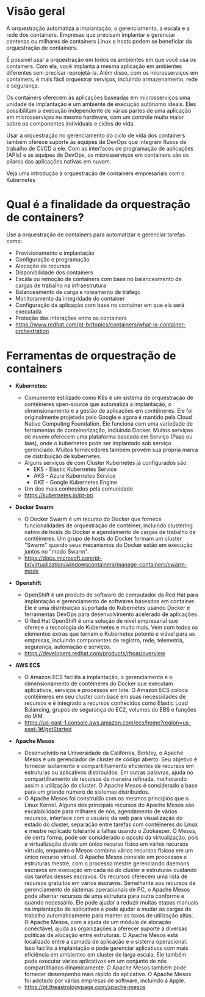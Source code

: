 
# Visão geral
<p>A orquestração automatiza a implantação, o gerenciamento, a escala e a rede dos containers. Empresas que precisam implantar e gerenciar centenas ou milhares de containers Linux e hosts podem se beneficiar da orquestração de containers.</p>

<p>É possível usar a orquestração em todos os ambientes em que você usa os containers. Com ela, você implanta a mesma aplicação em ambientes diferentes sem precisar reprojetá-la. Além disso, com os microsserviços em containers, é mais fácil orquestrar serviços, incluindo armazenamento, rede e segurança.</p>

<p>Os containers oferecem às aplicações baseadas em microsserviços uma unidade de implantação e um ambiente de execução autônomo ideais. Eles possibilitam a execução independente de várias partes de uma aplicação em microsserviços no mesmo hardware, com um controle muito maior sobre os componentes individuais e ciclos de vida.</p>

<p>Usar a orquestração no gerenciamento do ciclo de vida dos containers também oferece suporte às equipes de DevOps que integram fluxos de trabalho de CI/CD a ele. Com as interfaces de programação de aplicações (APIs) e as equipes de DevOps, os microsserviços em containers são os pilares das aplicações nativas em nuvem.</p>

<p>Veja uma introdução à orquestração de containers empresariais com o Kubernetes</p>

# Qual é a finalidade da orquestração de containers?
Use a orquestração de containers para automatizar e gerenciar tarefas como:
- Provisionamento e implantação
- Configuração e programação
- Alocação de recursos
- Disponibilidade dos containers
- Escala ou remoção de containers com base no balanceamento de cargas de trabalho na infraestrutura
- Balanceamento de carga e roteamento de tráfego
- Monitoramento da integridade do container
- Configuração da aplicação com base no container em que ela será executada
- Proteção das interações entre os containers
- https://www.redhat.com/pt-br/topics/containers/what-is-container-orchestration


# Ferramentas de orquestração de containers
- <b>Kubernetes: </b>
    - Comumente estilizado como K8s é um sistema de orquestração de contêineres open-source que automatiza a implantação, o dimensionamento e a gestão de aplicações em contêineres. Ele foi originalmente projetado pelo Google e agora é mantido pela Cloud Native Computing Foundation. Ele funciona com uma variedade de ferramentas de conteinerização, incluindo Docker.
    Muitos serviços de nuvem oferecem uma plataforma baseada em Serviço (Paas ou Iaas), onde o kubernetes pode ser implantado sob serviço gerenciado. Muitos fornecedores também provém sua própria marca de distribuição de kubernetes.
    - Alguns serviços de com Cluster Kubernetes já configurados são:
        - EKS - Elastic Kubernetes Service
        - AKS - Azure Kubernetes Service
        - GKE - Google Kubernetes Engine
    - Um dos mais conhecidos pela comunidade
    - https://kubernetes.io/pt-br/

- <b>Docker Swarm</b>
    - O Docker Swarm é um recurso do Docker que fornece funcionalidades de orquestração de contêiner, incluindo clustering nativo de hosts do Docker e agendamento de cargas de trabalho de contêineres. 
    Um grupo de hosts do Docker formam um cluster "Swarm" quando seus mecanismos do Docker estão em execução juntos no "modo Swarm". 
    - https://docs.microsoft.com/pt-br/virtualization/windowscontainers/manage-containers/swarm-mode

- <b>Openshift</b>
    - OpenShift é um produto de software de computador da Red Hat para implantação e gerenciamento de softwares baseados em container. 
    Ele é uma distribuição suportada do Kubernetes usando Docker e ferramentas DevOps para desenvolvimento acelerado de aplicações.
    - O Red Hat OpenShift é uma solução de nível empresarial que oferece a tecnologia do Kubernetes e muito mais.
    Vem com todos os elementos extras que tornam o Kubernetes potente e viável para as empresas, incluindo componentes de registro, rede, telemetria, segurança, automação e serviços.
    - https://developers.redhat.com/products/rhoar/overview

- <b>AWS ECS</b>
    - O Amazon ECS facilita a implantação, o gerenciamento e o dimensionamento de contêineres do Docker que executam aplicativos, serviços e processos em lote. O Amazon ECS coloca contêineres em seu cluster com base em suas necessidades de recursos e é integrado a recursos conhecidos como Elastic Load Balancing, grupos de segurança do EC2, volumes do EBS e funções do IAM.
    - https://us-east-1.console.aws.amazon.com/ecs/home?region=us-east-1#/getStarted

- <b>Apache Mesos</b>
    - Desenvolvido na Universidade da Califórnia, Berkley, o Apache Mesos é um gerenciador de cluster de código aberto. Seu objetivo é fornecer isolamento e compartilhamento eficientes de recursos em estruturas ou aplicativos distribuídos. Em outras palavras, ajuda no compartilhamento de recursos de maneira refinada, melhorando assim a utilização do cluster. O Apache Mesos é considerado a base para um grande número de sistemas distribuídos.
    - O Apache Mesos foi construído com os mesmos princípios que o Linux Kernel. Alguns dos principais recursos do Apache Mesos são escalabilidade para milhares de nós, agendamento de vários recursos, interface com o usuário da web para visualização do estado do cluster, separação entre tarefas com contêineres do Linux e mestre replicado tolerante a falhas usando o Zookeeper. O Mesos, de certa forma, pode ser considerado o oposto da virtualização, pois a virtualização divide um único recurso físico em vários recursos virtuais, enquanto o Mesos combina vários recursos físicos em um único recurso virtual. O Apache Mesos consiste em processos e estruturas mestre, com o processo mestre gerenciando daemons escravos em execução em cada nó do cluster e estruturas cuidando das tarefas desses escravos. Os recursos oferecem uma lista de recursos gratuitos em vários escravos.
    Semelhante aos recursos de gerenciamento de sistemas operacionais de PC, o Apache Mesos pode alternar recursos de uma estrutura para outra conforme e quando necessário. Ele pode ajudar a reduzir muitas etapas manuais na implantação de aplicativos e pode ajudar a mudar as cargas de trabalho automaticamente para manter as taxas de utilização altas. O Apache Mesos, com a ajuda de um módulo de alocação conectável, ajuda as organizações a oferecer suporte a diversas políticas de alocação entre estruturas. O Apache Mesos está localizado entre a camada de aplicação e o sistema operacional. Isso facilita a implantação e pode gerenciar aplicativos com mais eficiência em ambientes em cluster de larga escala. Ele também pode executar vários aplicativos em um conjunto de nós compartilhados dinamicamente. O Apache Mesos também pode fornecer desempenho mais rápido do aplicativo.
    O Apache Mesos foi adotado por várias empresas de software, incluindo a Apple.
    - https://pt.theastrologypage.com/apache-mesos
